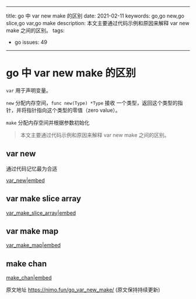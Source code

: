 ----
title: go 中 var new make 的区别
date: 2021-02-11
keywords: go,go new,go slice,go var,go make
description: 本文主要通过代码示例和原因来解释 var new make 之间的区别。
tags:
- go
issues: 49
----


# go 中 var new make 的区别

`var` 用于声明变量。

`new` 分配内存空间，`func new(Type) *Type` 接收 一个类型，返回这个类型的指针，并将指针指向这个类型的零值（zero value）。

`make` 分配内存空间并根据参数初始化

> 本文主要通过代码示例和原因来解释 var new make 之间的区别。

## var new


通过代码记忆最为合适

[var_new|embed](./var_new_make/var_new/main.go)

## var make slice array

[var_make_slice_array|embed](./var_new_make/var_make_slice_array/doc_test.go)

## var make map

[var_make_map|embed](./var_new_make/var_make_map/doc_test.go)

## make chan

[make_chan|embed](./var_new_make/make_chan/main.go)

原文地址 https://nimo.fun/go_var_new_make/ (原文保持持续更新)
